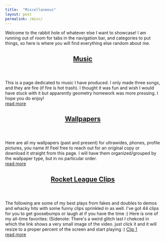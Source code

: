 ```yaml
---
title:  "Miscellaneous"
layout: post
permalink: /misc/
---
```

Welcome to the rabbit hole of whatever else I want to showcase! I am running out of room for tabs in the navigation bar, and categories to put things, so here is where you will find everything else random about me.

<article>
    <header>
        <h1><a href="https://www.brockkaess.com/music/">Music</a></h1>
    </header>
    This is a page dedicated to music I have produced. I only made three songs, and they are fire (if fire is hot trash). I thought it was fun and wish I would have stuck with it but apparently geometry homework was more pressing. I hope you do enjoy!
    <div class="more"><a href="https://www.brockkaess.com/music/">read more</a></div>
</article>

<article>
    <header>
        <h1><a href="https://www.brockkaess.com/wallpapers/">Wallpapers</a></h1>
    </header>
    Here are all my wallpapers (past and present) for ultrawides, phones, profile pictures, you name it! Feel free to reach out for an original copy or download it straight from this page. I will have them organized/grouped by the wallpaper type, but in no particular order.
    <div class="more"><a href="https://www.brockkaess.com/wallpapers/">read more</a></div>
</article>

<article>
    <header>
        <h1><a href="https://www.brockkaess.com/clips/">Rocket League Clips</a></h1>
    </header>
    The following are some of my best plays from fakes and doubles to demos and whacky hits with some funny clips sprinkled in as well. I've got 44 clips for you to get goosebumps or laugh at if you have the time :) Here is one of my all-time favorites:
    (Sidenote: There's a weird glitch last I chekced in which the link shows a very small image of the video. just click it and it will resize to a proper percent of the screen and start playing :)
    <a href="https://www.Brockkaess.com/assets/videos/clip30.mp4">Clip 1</a>
    <div class="more"><a href="https://www.brockkaess.com/clips/">read more</a></div>
</article>
